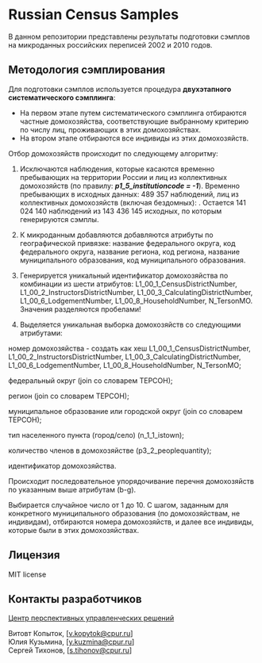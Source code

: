 # Russian Census Samples

В данном репозитории представлены результаты подготовки сэмплов на микроданных российских переписей 2002 и 2010 годов.


## Методология сэмплирования

Для подготовки сэмплов используется процедура **двухэтапного систематического сэмплинга**:

- На первом этапе путем систематического сэмплинга отбираются частные домохозяйства, соответствующие выбранному критерию по числу лиц, проживающих в этих домохозяйствах.
- На втором этапе отбираются все индивиды из этих домохозяйств.

Отбор домохозяйств происходит по следующему алгоритму:

1. Исключаются наблюдения, которые касаются временно пребывающих на территории России и лиц из коллективных домохозяйств (по правилу: ***p1_5_institutioncode = -1***). Временно пребывающих в исходных данных: 489 357 наблюдений, лиц из коллективных домохозяйств (включая бездомных): . Остается 141 024 140 наблюдений из 143 436 145 исходных, по которым генерируются сэмплы.

2. К микроданным добавляются добавляются атрибуты по географической привязке: название федерального округа, код федерального округа, название региона, код региона, название муниципального образования, код муниципального образования.

3. Генерируется уникальный идентификатор домохозяйства по комбинации из шести атрибутов: L1_00_1_CensusDistrictNumber, L1_00_2_InstructorsDistrictNumber, L1_00_3_CalculatingDistrictNumber, L1_00_6_LodgementNumber, L1_00_8_HouseholdNumber, N_TersonMO. Значения разделяются пробелами!

4. Выделяется уникальная выборка домохозяйств со следующими атрибутами:

номер домохозяйства - создать как хеш L1_00_1_CensusDistrictNumber, L1_00_2_InstructorsDistrictNumber, L1_00_3_CalculatingDistrictNumber, L1_00_6_LodgementNumber, L1_00_8_HouseholdNumber, N_TersonMO;

федеральный округ (join со словарем ТЕРСОН);

регион (join со словарем ТЕРСОН);

муниципальное образование или городской округ (join со словарем ТЕРСОН);

тип населенного пункта (город/село) (n_1_1_istown);

количество членов в домохозяйстве (p3_2_peoplequantity);

идентификатор домохозяйства.

Происходит последовательное упорядочивание перечня домохозяйств по указанным выше атрибутам (b-g).

Выбирается случайное число от 1 до 10. С шагом, заданным для конкретного муниципального образования (по домохозяйствам, не индивидам), отбираются номера домохозяйств, и далее все индивиды, которые были в этих домохозяйствах.

## Лицензия

MIT license

## Контакты разработчиков

[Центр перспективных управленческих решений](https://cpur.ru/)

Витовт Копыток, [v.kopytok@cpur.ru]  
Юлия Кузьмина, [y.kuzmina@cpur.ru]  
Сергей Тихонов, [s.tihonov@cpur.ru]
